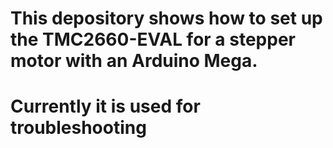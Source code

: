 # This depository shows how to set up the TMC2660-EVAL for a stepper motor with an Arduino Mega.

# Currently it is used for troubleshooting
